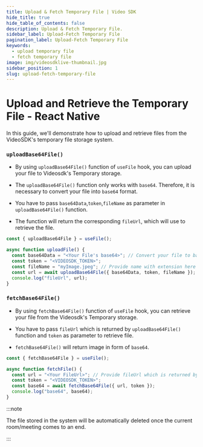 ```yaml
---
title: Upload & Fetch Temporary File | Video SDK
hide_title: true
hide_table_of_contents: false
description: Upload & Fetch Temporary File.
sidebar_label: Upload-Fetch Temporary File
pagination_label: Upload-Fetch Temporary File
keywords:
  - upload temporary file
  - fetch temporary file
image: img/videosdklive-thumbnail.jpg
sidebar_position: 1
slug: upload-fetch-temporary-file
---
```


# Upload and Retrieve the Temporary File - React Native

In this guide, we'll demonstrate how to upload and retrieve files from the VideoSDK's temporary file storage system.

### `uploadBase64File()`

- By using `uploadBase64File()` function of `useFile` hook, you can upload your file to Videosdk's Temporary storage.

- The `uploadBase64File()` function only works with `base64`. Therefore, it is necessary to convert your file into `base64` format.

- You have to pass `base64Data`,`token`,`fileName` as parameter in `uploadBase64File()` function.

- The function will return the corresponding `fileUrl`, which will use to retrieve the file.

```js
const { uploadBase64File } = useFile();

async function uploadFile() {
  const base64Data = "<Your File's base64>"; // Convert your file to base64 and pass here
  const token = "<VIDEOSDK_TOKEN>";
  const fileName = "myImage.jpeg"; // Provide name with extension here
  const url = await uploadBase64File({ base64Data, token, fileName });
  console.log("fileUrl", url);
}
```

### `fetchBase64File()`

- By using `fetchBase64File()` function of `useFile` hook, you can retrieve your file from the Videosdk's Temporary storage.

- You have to pass `fileUrl` which is returned by `uploadBase64File()` function and `token` as parameter to retrieve file.

- `fetchBase64File()` will return image in form of `base64`.

```js
const { fetchBase64File } = useFile();

async function fetchFile() {
  const url = "<Your FileUrl>"; // Provide fileUrl which is returned by uploadBase64File()
  const token = "<VIDEOSDK_TOKEN>";
  const base64 = await fetchBase64File({ url, token });
  console.log("base64", base64);
}
```

:::note

The file stored in the system will be automatically deleted once the current room/meeting comes to an end.

:::
